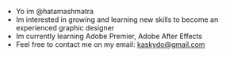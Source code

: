 - Yo im @hatamashmatra
-  Im interested in growing and learning new skills to become an experienced graphic designer
-  Im currently learning Adobe Premier, Adobe After Effects
-  Feel free to contact me on my email: kaskydo@gmail.com
  

